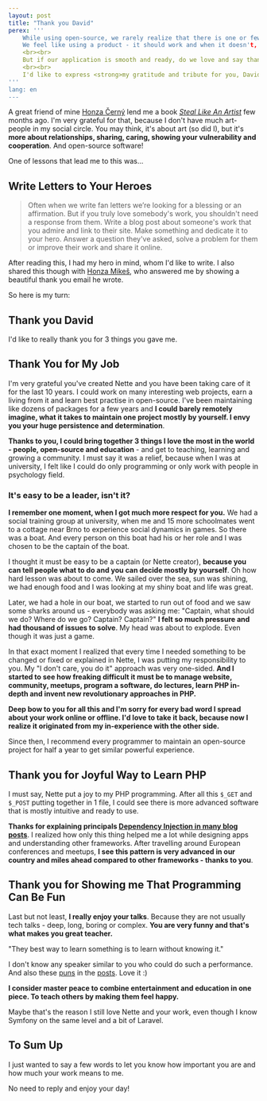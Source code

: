 ```yaml
---
layout: post
title: "Thank you David"
perex: '''
    While using open-source, we rarely realize that there is one or few people behind it. <strong>People who work in their free time and put an effort in it</strong>.
    We feel like using a product - it should work and when it doesn't, it's broken. And when our application is constantly broken, we will be angry for them.
    <br><br>
    But if our application is smooth and ready, do we love and say thank you?
    <br><br>
    I'd like to express <strong>my gratitude and tribute for you, David - you made my programming life very joyful and curious experience</strong>.
'''
lang: en
---
```


A great friend of mine [Honza Černý](http://honzacerny.com/) lend me a book *[Steal Like An Artist](http://austinkleon.com/steal/)* few months ago. I'm very grateful for that, because I don't have much art-people in my social circle. You may think, it's about art (so did I), but it's **more about relationships, sharing, caring, showing your vulnerability and cooperation**. And open-source software!

One of lessons that lead me to this was...

## Write Letters to Your Heroes
 
> Often when we write fan letters we’re looking for a blessing or an affirmation. 
> But if you truly love somebody's work, you shouldn't need a response from them.
> Write a blog post about someone's work that you admire and link to their site. 
> Make something and dedicate it to your hero. 
> Answer a question they've asked, solve a problem for them or improve their work and share it online.

After reading this, I had my hero in mind, whom I'd like to write. I also shared this though with [Honza Mikeš](https://github.com/Lexinek), who answered me by showing a beautiful thank you email he wrote.

So here is my turn:


## Thank you David

I'd like to really thank you for 3 things you gave me.

## Thank You for My Job
 
I'm very grateful you've created Nette and you have been taking care of it for the last 10 years. I could work on many interesting web projects, earn a living from it and learn best practise in open-source. I've been maintaining like dozens of packages for a few years and **I could barely remotely imagine, what it takes to maintain one project mostly by yourself. I envy you your huge persistence and determination**.

**Thanks to you, I could bring together 3 things I love the most in the world - people, open-source and education** - and get to teaching, learning and growing a community. I must say it was a relief, because when I was at university, I felt like I could do only programming or only work with people in psychology field. 

### It's easy to be a leader, isn't it?

**I remember one moment, when I got much more respect for you.** We had a social training group at university, when me and 15 more schoolmates went to a cottage near Brno to experience social dynamics in games. So there was a boat. And every person on this boat had his or her role and I was chosen to be the captain of the boat.

I thought it must be easy to be a captain (or Nette creator), **because you can tell people what to do and you can decide mostly by yourself**. Oh how hard lesson was about to come. We sailed over the sea, sun was shining, we had enough food and I was looking at my shiny boat and life was great. 

Later, we had a hole in our boat, we started to run out of food and we saw some sharks around us - everybody was asking me: "Captain, what should we do? Where do we go? Captain? Captain?" **I felt so much pressure and had thousand of issues to solve**. My head was about to explode. Even though it was just a game.

In that exact moment I realized that every time I needed something to be changed or fixed or explained in Nette, I was putting my responsibility to you. My "I don't care, you do it" approach was very one-sided. **And I started to see how freaking difficult it must be to manage website, community, meetups, program a software, do lectures, learn PHP in-depth and invent new revolutionary approaches in PHP.**   

**Deep bow to you for all this and I'm sorry for every bad word I spread about your work online or offline. I'd love to take it back, because now I realize it originated from my in-experience with the other side.**

Since then, I recommend every programmer to maintain an open-source project for half a year to get similar powerful experience.
  

## Thank you for Joyful Way to Learn PHP

I must say, Nette put a joy to my PHP programming. After all this `$_GET` and `$_POST` putting together in 1 file, I could see there is more advanced software that is mostly intuitive and ready to use.

**Thanks for explaining principals [Dependency Injection in many blog posts](https://phpfashion.com/co-je-dependency-injection)**. I realized how only this thing helped me a lot while designing apps and understanding other frameworks. After travelling around European conferences and meetups, **I see this pattern is very advanced in our country and miles ahead compared to other frameworks - thanks to you**.  


## Thank you for Showing me That Programming Can Be Fun

Last but not least, **I really enjoy your talks**. Because they are not usually tech talks - deep, long, boring or complex. **You are very funny and that's what makes you great teacher.**
 
"They best way to learn something is to learn without knowing it."
 
I don't know any speaker similar to you who could do such a performance. And also these [puns](https://phpfashion.com/pet-duvodu-upgradovat-na-nette-2-2-3) in the [posts](https://phpfashion.com/jak-vyvijet-komfotrneji). Love it :)

**I consider master peace to combine entertainment and education in one piece. To teach others by making them feel happy.**
 
Maybe that's the reason I still love Nette and your work, even though I know Symfony on the same level and a bit of Laravel. 
 

## To Sum Up
 
I just wanted to say a few words to let you know how important you are and how much your work means to me.

No need to reply and enjoy your day!
